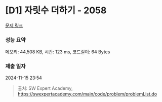 # [D1] 자릿수 더하기 - 2058 

[문제 링크](https://swexpertacademy.com/main/code/problem/problemDetail.do?contestProbId=AV5QPRjqA10DFAUq) 

### 성능 요약

메모리: 44,508 KB, 시간: 123 ms, 코드길이: 64 Bytes

### 제출 일자

2024-11-15 23:54



> 출처: SW Expert Academy, https://swexpertacademy.com/main/code/problem/problemList.do